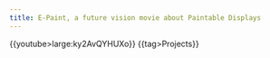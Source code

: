 ```yaml
---
title: E-Paint, a future vision movie about Paintable Displays
---
```

{{youtube>large:ky2AvQYHUXo}}
{{tag>Projects}}
